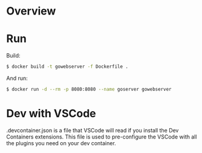 # Overview

# Run

Build:

```bash
$ docker build -t gowebserver -f Dockerfile .
```
And run:

```bash
$ docker run -d --rm -p 8080:8080 --name goserver gowebserver
```

# Dev with VSCode

.devcontainer.json is a file that VSCode will read if you install the Dev Containers extensions.
This file is used to pre-configure the VSCode with all the plugins you need on your dev container.
